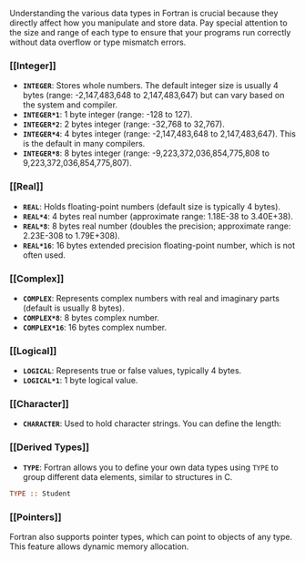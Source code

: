 
Understanding the various data types in Fortran is crucial because they directly affect how you manipulate and store data. Pay special attention to the size and range of each type to ensure that your programs run correctly without data overflow or type mismatch errors.



### **[[Integer]]**

- **`INTEGER`**: Stores whole numbers. The default integer size is usually 4 bytes (range: -2,147,483,648 to 2,147,483,647) but can vary based on the system and compiler.
- **`INTEGER*1`**: 1 byte integer (range: -128 to 127).
- **`INTEGER*2`**: 2 bytes integer (range: -32,768 to 32,767).
- **`INTEGER*4`**: 4 bytes integer (range: -2,147,483,648 to 2,147,483,647). This is the default in many compilers.
- **`INTEGER*8`**: 8 bytes integer (range: -9,223,372,036,854,775,808 to 9,223,372,036,854,775,807).





### **[[Real]]**

- **`REAL`**: Holds floating-point numbers (default size is typically 4 bytes).
- **`REAL*4`**: 4 bytes real number (approximate range: 1.18E-38 to 3.40E+38).
- **`REAL*8`**: 8 bytes real number (doubles the precision; approximate range: 2.23E-308 to 1.79E+308).
- **`REAL*16`**: 16 bytes extended precision floating-point number, which is not often used.





### **[[Complex]]**

- **`COMPLEX`**: Represents complex numbers with real and imaginary parts (default is usually 8 bytes).
- **`COMPLEX*8`**: 8 bytes complex number.
- **`COMPLEX*16`**: 16 bytes complex number.




### **[[Logical]]**

- **`LOGICAL`**: Represents true or false values, typically 4 bytes.
- **`LOGICAL*1`**: 1 byte logical value.




### **[[Character]]**

- **`CHARACTER`**: Used to hold character strings. You can define the length:




### **[[Derived Types]]**

- **`TYPE`**: Fortran allows you to define your own data types using `TYPE` to group different data elements, similar to structures in C.

```fortran
TYPE :: Student
```




### **[[Pointers]]**

Fortran also supports pointer types, which can point to objects of any type. This feature allows dynamic memory allocation.